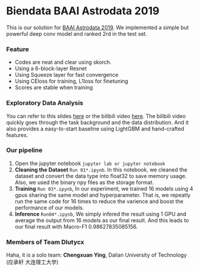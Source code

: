 # Biendata BAAI Astrodata 2019
This is our solution for [BAAI Astrodata 2019](https://www.biendata.com/competition/astrodata2019/). We implemented a simple but powerful deep conv model and ranked 2rd in the test set.

### Feature
* Codes are neat and clear using skorch. 
* Using a 6-block-layer Resnet 
* Using Squeeze layer for fast convergence
* Using CEloss for training, L1loss for finetuning
* Scores are stable when training

### Exploratory Data Analysis
You can refer to this slides [here](https://drive.google.com/open?id=113bZYDeGGayw9WWeeoZLTH3rxYEog7blXq6GyXx_ipY) or the bilibili video [here](https://www.bilibili.com/video/BV12E411W7b2). The bilibili video quickly goes through the task background and the data distribution. And it also provides a easy-to-start baseline using LightGBM and hand-crafted features.

### Our pipeline
1. Open the jupyter notebook ```jupyter lab or jupyter notebook```
2. **Cleaning the Dataset** ```Run 01*.ipynb```. In this notebook, we cleaned the dataset and convert the data type into float32 to save memory usage. Also, we used the binary npy files as the storage format.
2. **Training** ```Run 03*.ipynb```, In our experiment, we trained 16 models using 4 gpus sharing the same model and hyperparameter. That is, we repeatly run the same code for 16 times to reduce the varience and boost the performance of our models.
3. **Inference** ```Run04*.ipynb```, We simply infered the result using 1 GPU and average the output from 16 models as our final result. And this leads to our final result with Macro-F1 0.98627835085156.

### Members of Team Dlutycx
Haha, it is a solo team:
**Chengxuan Ying**, Dalian University of Technology (应承轩 大连理工大学)
